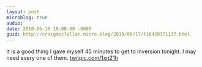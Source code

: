 ```yaml
---
layout: post
microblog: true
audio: 
date: 2010-06-16 18:00:00 -0600
guid: http://craigmcclellan.micro.blog/2010/06/17/t16420371137.html
---
```

It is a good thing I gave myself 45 minutes to get to Inversion tonight. I may need every one of them.  [twitpic.com/1xn21h](http://twitpic.com/1xn21h)
